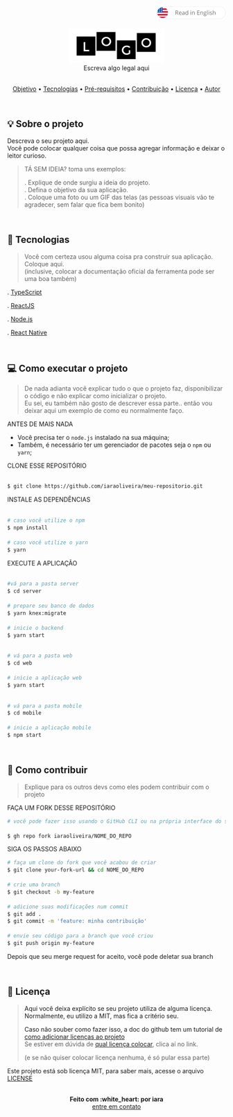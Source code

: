 <div align="right" >
    <a href="./README.md">
    <img src="../.github/lg-button-en.png" alt="es-en" width="160px" ></img>
  </a>
</div>
<br/>

<!-- Coloque sua logomarca aqui -->
<div align="center">
  <img src="../.github/logo.png" alt="Logomarca do Projeto" />
  <br/>
  <span>Escreva algo legal aqui</span>
</div>


<!-- Deixe um pequeno index para as pessoas se localizarem -->
<br/>
<p align="center">
 <a href="#sobre">Objetivo</a>  • 
 <a href="#tecnologias">Tecnologias</a>  •  
 <a href="#pre-requisitos">Pré-requisitos</a>  •  
 <a href="#contribuic-ao">Contribuição</a>  •  
 <a href="#licenc-a">Licença</a>  •  
 <a href="#autor">Autor</a>
</p>

<!-- caso esteja implementando seu projeto e deseje alertar os outros sobre isso.. avise-->
<!-- 
  <br/>
  <p>
    <strong>ATENÇÃO:</strong> A implementação deste projeto está em andamento.
  </p>
  <br/>
-->

<br/>
<a name="sobre"/>

## :bulb: Sobre o projeto

  Descreva o seu projeto aqui. <br/>
  Você pode colocar qualquer coisa que possa agregar informação e deixar o leitor curioso.
  
   >  TÁ SEM IDEIA? toma uns exemplos:
   >
   >  . Explique de onde surgiu a ideia do projeto.<br/>
   >  . Defina o objetivo da sua aplicação.<br/>
   >  . Coloque uma foto ou um GIF das telas (as pessoas visuais vão te agradecer, sem falar que fica bem bonito)


<br/>
<a name="tecnologias"/>

## :rocket: Tecnologias

   > Você com certeza usou alguma coisa pra construir sua aplicação. Coloque aqui. <br/>
   > (inclusive, colocar a documentação oficial da ferramenta pode ser uma boa também)

    
  . [TypeScript](https://www.typescriptlang.org/) <br/>

  . [ReactJS](https://reactjs.org/) <br/>

  . [Node.js](https://nodejs.org/en/) <br/>

  . [React Native](https://reactnative.dev/) <br/>


<br/>
<a name="pre-requisitos"/>

<!-- explique como executar o projeto localmente -->
## :computer: Como executar o projeto

   >  De nada adianta você explicar tudo o que o projeto faz, disponibilizar o código 
   > e não explicar como inicializar o projeto. <br/>
   >  Eu sei, eu também não gosto de descrever essa parte.. 
   > então vou deixar aqui um exemplo de como eu normalmente faço.


ANTES DE MAIS NADA

- Você precisa ter o `node.js` instalado na sua máquina;
- Também, é necessário ter um gerenciador de pacotes seja o `npm` ou `yarn`;


CLONE ESSE REPOSITÓRIO

```sh

$ git clone https://github.com/iaraoliveira/meu-repositorio.git

```

INSTALE AS DEPENDÊNCIAS

```sh

# caso você utilize o npm
$ npm install

# caso você utilize o yarn
$ yarn

```

EXECUTE A APLICAÇÃO

```sh

#vá para a pasta server
$ cd server

# prepare seu banco de dados
$ yarn knex:migrate

# inicie o backend
$ yarn start

```

```sh

# vá para a pasta web
$ cd web

# inicie a aplicação web
$ yarn start

```

```sh

# vá para a pasta mobile
$ cd mobile

# inicie a aplicação mobile
$ npm start

```

<br/>
<a name="contribuic-ao"/>

## :handshake: Como contribuir

   > Explique para os outros devs como eles podem contribuir com o projeto

FAÇA UM FORK DESSE REPOSITÓRIO

```bash
# você pode fazer isso usando o GitHub CLI ou na própria interface do site

$ gh repo fork iaraoliveira/NOME_DO_REPO
```

SIGA OS PASSOS ABAIXO

```bash
# faça um clone do fork que você acabou de criar
$ git clone your-fork-url && cd NOME_DO_REPO

# crie uma branch
$ git checkout -b my-feature

# adicione suas modificações num commit
$ git add .
$ git commit -m 'feature: minha contribuição'

# envie seu código para a branch que você criou
$ git push origin my-feature
```

Depois que seu merge request for aceito, você pode deletar sua branch

<br/>
<a name="licenc-a"/>

## :notebook_with_decorative_cover: Licença

   > Aqui você deixa explícito se seu projeto utiliza de alguma licença. <br/>
   > Normalmente, eu utilizo a MIT, mas fica a critério seu. <br/>
   >
   > Caso não souber como fazer isso, a doc do github tem um tutorial de [como adicionar licenças ao projeto](https://docs.github.com/pt/github/building-a-strong-community/adding-a-license-to-a-repository)<br/>
   > Se estiver em dúvida de [qual licença colocar](https://docs.github.com/pt/github/creating-cloning-and-archiving-repositories/licensing-a-repository), clica aí no link. <br/>
   >
   > (e se não quiser colocar licença nenhuma, é só pular essa parte)


Este projeto está sob licença MIT, para saber mais, acesse o arquivo [LICENSE](../LICENSE)


<br/>
<a name="autor"/>

<div align='center'>
  <strong>Feito com :white_heart: por iara</strong>
  <br/>
  <a href="https://www.linkedin.com/in/iara/">entre em contato</a>
</div>
